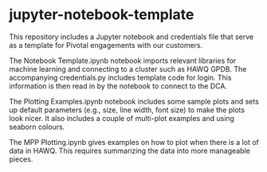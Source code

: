 # jupyter-notebook-template

This repository includes a Jupyter notebook and credentials file that serve as a template for Pivotal engagements with our customers. 

The Notebook Template.ipynb notebook imports relevant libraries for machine learning and connecting to a cluster such as HAWQ GPDB. The accompanying credentials.py includes template code for login. This information is then read in by the notebook to connect to the DCA.

The Plotting Examples.ipynb notebook includes some sample plots and sets up default parameters (e.g., size, line width, font size) to make the plots look nicer. It also includes a couple of multi-plot examples and using seaborn colours.

The MPP Plotting.ipynb gives examples on how to plot when there is a lot of data in HAWQ. This requires summarizing the data into more manageable pieces.